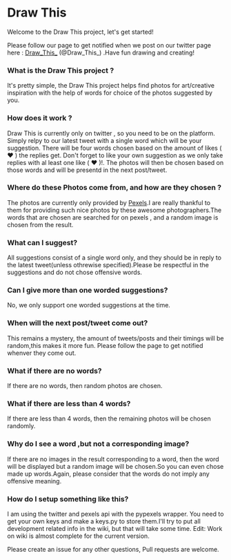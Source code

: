 # Draw This
Welcome to the Draw This project, let's get started!

Please follow our page to get notified when we post on our twitter page here : [Draw_This_](https://twitter.com/Draw_This_) (@Draw_This_) .Have fun drawing and creating!

### What is the Draw This project ?
It's pretty simple, the Draw This project helps find photos for art/creative inspiration with the help of words for choice of the photos suggested by you.

### How does it work ?
Draw This is currently only on twitter , so you need to be on the platform. Simply relpy to our latest tweet with a single word which will be your suggestion. There will be four words chosen based on the amount of likes ( ❤️ ) the replies get. Don't forget to like your own suggestion as we only take replies with al least one like ( ❤️ )!. The photos will then be chosen based on those words and will be presentd in the next post/tweet. 

### Where do these Photos come from, and how are they chosen ?
The photos are currently only provided by [Pexels](https://www.pexels.com).I are really thankful to them for providing such nice photos by these awesome photographers.The words that are chosen are searched for on pexels , and a random image is chosen from the result.

### What can I suggest?
All suggestions consist of a single word only, and they should be in reply to the latest tweet(unless othrewise specified).Please be respectful in the suggestions and do not chose offensive words.

### Can I give more than one worded suggestions?
No, we only support one worded suggestions at the time.

### When will the next post/tweet come out?
This remains a mystery, the amount of tweets/posts and their timings will be random,this makes it more fun. Please follow the page to get notified whenver they come out.

### What if there are no words?
If there are no words, then random photos are chosen.

### What if there are less than 4 words?
If there are less than 4 words, then the remaining photos will be chosen randomly.

### Why do I see a word ,but not a corresponding image?
If there are no images in the result corresponding to a word, then the word will be displayed but a random image will be chosen.So you can even chose made up words.Again, please consider that the words do not imply any offensive meaning. 

### How do I setup something like this?
I am using the twitter and pexels api with the pypexels wrapper. You need to get your own keys and make a keys.py to store them.I'll try to put all development related info in the wiki, but that will take some time.
Edit: Work on wiki is almost complete for the current version.

Please create an issue for any other questions, Pull requests are welcome.
